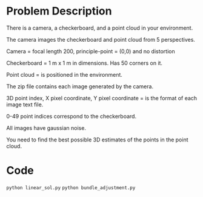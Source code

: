 # Problem Description

There is a camera, a checkerboard, and a point cloud in your environment.

The camera images the checkerboard and point cloud from 5 perspectives.  

Camera = focal length 200, principle-point = (0,0) and no distortion

Checkerboard = 1 m x 1 m in dimensions. Has 50 corners on it.

Point cloud = is positioned in the environment.

The zip file contains each image generated by the camera.

3D point index, X pixel coordinate, Y pixel coordinate = is the format of each image text file.

0-49 point indices correspond to the checkerboard.

All images have gaussian noise.  

You need to find the best possible 3D estimates of the points in the point cloud.


# Code
`python linear_sol.py`
`python bundle_adjustment.py`